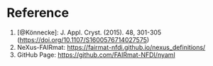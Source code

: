 # Reference
1. [@Könnecke]: J. Appl. Cryst. (2015). 48, 301-305
             (https://doi.org/10.1107/S1600576714027575)
2. NeXus-FAIRmat: https://fairmat-nfdi.github.io/nexus_definitions/
3. GitHub Page: https://github.com/FAIRmat-NFDI/nyaml

